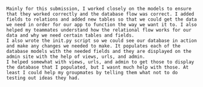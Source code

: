 	Mainly for this submission, I worked closely on the models to ensure that they worked correctly and the database flow was correct. I added fields to relations and added new tables so that we could get the data we need in order for our app to function the way we want it to. I also helped my teammates understand how the relational flow works for our data and why we need certain tables and fields.
	I also wrote the init.py script so we could see our database in action and make any changes we needed to make. It populates each of the database models with the needed fields and they are displayed on the admin site with the help of views, urls, and admin.
	I helped somewhat with views, urls, and admin to get those to display the database that I populated, but I wasnt much help with those. At least I could help my groupmates by telling them what not to do testing out ideas they had.
